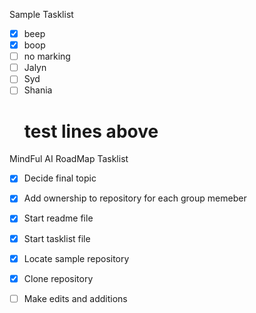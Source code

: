 Sample Tasklist
- [x] beep 
- [x] boop 
- [ ] no marking
- [ ] Jalyn 
- [ ] Syd 
- [ ] Shania
  # test lines above

MindFul AI RoadMap Tasklist
- [X] Decide final topic
- [X] Add ownership to repository for each group memeber
- [X] Start readme file
- [X] Start tasklist file
- [X] Locate sample repository
- [X] Clone repository
- [ ] Make edits and additions 
 
